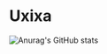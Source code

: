 # Uxixa

![Anurag's GitHub stats](https://github-readme-stats.vercel.app/api?username=Uxixa&show_icons=true&theme=transparent)
